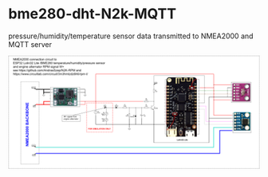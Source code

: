 # bme280-dht-N2k-MQTT
pressure/humidity/temperature sensor data transmitted to NMEA2000 and MQTT server 

![plot](https://github.com/AndrasSzep/N2K-RPM/blob/main/rpm-t.png)
